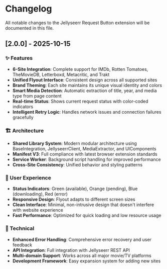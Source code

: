 # Changelog

All notable changes to the Jellyseerr Request Button extension will be documented in this file.

## [2.0.0] - 2025-10-15

### ✨ Features
- **6-Site Integration**: Complete support for IMDb, Rotten Tomatoes, TheMovieDB, Letterboxd, Metacritic, and Trakt
- **Unified Flyout Interface**: Consistent design across all supported sites
- **Brand Theming**: Each site maintains its unique visual identity and colors
- **Smart Media Detection**: Automatic extraction of title, year, and media type from page content
- **Real-time Status**: Shows current request status with color-coded indicators
- **Intelligent Retry Logic**: Handles network issues and connection failures gracefully

### 🏗️ Architecture
- **Shared Library System**: Modern modular architecture using BaseIntegration, JellyseerrClient, MediaExtractor, and UIComponents
- **Manifest V3**: Full compliance with latest browser extension standards
- **Service Worker**: Background script handling for improved performance
- **Cross-Site Consistency**: Unified behavior and styling patterns

### 🎨 User Experience
- **Status Indicators**: Green (available), Orange (pending), Blue (downloading), Red (error)
- **Responsive Design**: Flyout adapts to different screen sizes
- **Clean Interface**: Minimal, non-intrusive design that doesn't interfere with website experience
- **Fast Performance**: Optimized for quick loading and low resource usage

### 🔧 Technical
- **Enhanced Error Handling**: Comprehensive error recovery and user feedback
- **API Integration**: Full integration with Jellyseerr REST API
- **Multi-domain Support**: Works across all major movie/TV platforms
- **Development Framework**: Easy expansion system for adding new sites